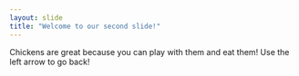 ```yaml
---
layout: slide
title: "Welcome to our second slide!"
---
```

Chickens are great because you can play with them and eat them!
Use the left arrow to go back!
